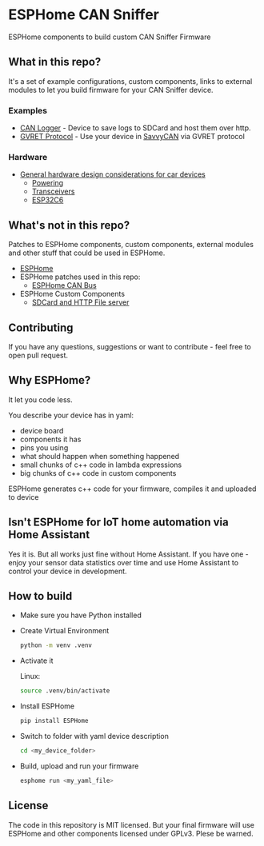 # ESPHome CAN Sniffer

ESPHome components to build custom CAN Sniffer Firmware

## What in this repo?

It's a set of example configurations, custom components, links to external modules to let you build firmware for your CAN Sniffer device.

### Examples

- [CAN Logger](examples/can-logger/README.md) - Device to save logs to SDCard and host them over http.
- [GVRET Protocol](examples/gvret/README.md) - Use your device in [SavvyCAN](https://github.com/collin80/SavvyCAN) via GVRET protocol

### Hardware

- [General hardware design considerations for car devices](hardware/README.md)
  - [Powering](hardware/power.md)
  - [Transceivers](hardware/transceivers.md)
  - [ESP32C6](hardware/esp32c6.md)

## What's not in this repo?

Patches to ESPHome components, custom components, external modules and other stuff that could be used in ESPHome.

- [ESPHome](https://github.com/esphome/esphome)
- ESPHome patches used in this repo:
  - [ESPHome CAN Bus](https://github.com/asergunov/esphome_esphome/tree/tx_mode)
- ESPHome Custom Components
  - [SDCard and HTTP File server](https://github.com/asergunov/esphome_sd_card/tree/file-server)

## Contributing

If you have any questions, suggestions or want to contribute - feel free to open pull request.

## Why ESPHome?

It let you code less.

You describe your device has in yaml:

- device board
- components it has
- pins you using
- what should happen when something happened
- small chunks of c++ code in lambda expressions
- big chunks of c++ code in custom components

ESPHome generates c++ code for your firmware, compiles it and uploaded to device

## Isn't ESPHome for IoT home automation via Home Assistant

Yes it is. But all works just fine without Home Assistant. If you have one - enjoy your sensor data statistics over time and use Home Assistant to control your device in development.

## How to build

- Make sure you have Python installed
- Create Virtual Environment

    ```sh
    python -m venv .venv
    ```

- Activate it

    Linux:

    ```sh
    source .venv/bin/activate
    ```

- Install ESPHome

    ```sh
    pip install ESPHome
    ```

- Switch to folder with yaml device description

    ```sh
    cd <my_device_folder>
    ```

- Build, upload and run your firmware

    ```sh
    esphome run <my_yaml_file>
    ```

## License

The code in this repository is MIT licensed. But your final firmware will use ESPHome and other components licensed under GPLv3. Plese be warned.
